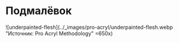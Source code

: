 # Подмалёвок

![underpainted-flesh](../_images/pro-acryl/underpainted-flesh.webp "Источник: Pro Acryl Methodology" =650x)